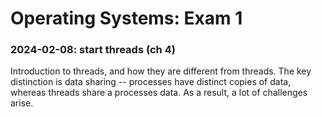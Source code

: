 # Operating Systems: Exam 1

### 2024-02-08: start threads (ch 4)
Introduction to threads, and how they are different from threads. The key distinction is data sharing -- processes have distinct copies of data, whereas threads share a processes data. As a result, a lot of challenges arise.
